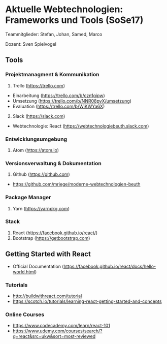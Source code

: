 # Aktuelle Webtechnologien: Frameworks und Tools (SoSe17)

Teammitglieder: Stefan, Johan, Samed, Marco 

Dozent: Sven Spielvogel

## Tools

### Projektmanagment & Kommunikation
1) Trello (https://trello.com)
* Einarbeitung (https://trello.com/b/czn1qipw)
* Umsetzung (https://trello.com/b/NNR08pvX/umsetzung)
* Evaluation (https://trello.com/b/WiKWYa6X)

2) Slack (https://slack.com)
* Webtechnologie: React (https://webtechnologiebeuth.slack.com)

### Entwicklungsumgebung
1) Atom (https://atom.io)

### Versionsverwaltung & Dokumentation
1) Github (https://github.com)
* https://github.com/mriege/moderne-webtechnologien-beuth

### Package Manager
1) Yarn (https://yarnpkg.com)

### Stack
1) React (https://facebook.github.io/react/)
2) Bootstrap (https://getbootstrap.com)

## Getting Started with React

* Official Documentation (https://facebook.github.io/react/docs/hello-world.html)

### Tutorials
* http://buildwithreact.com/tutorial
* https://scotch.io/tutorials/learning-react-getting-started-and-concepts

### Online Courses
* https://www.codecademy.com/learn/react-101
* https://www.udemy.com/courses/search/?q=react&src=ukw&sort=most-reviewed 
